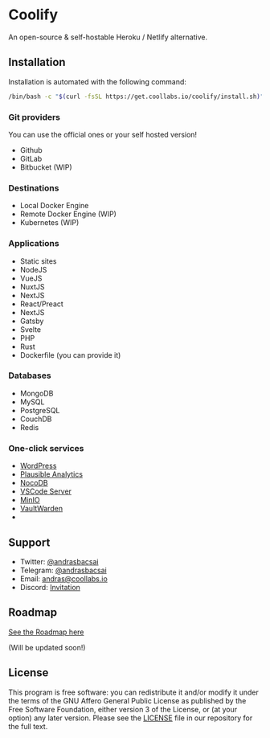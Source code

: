 # Coolify

An open-source & self-hostable Heroku / Netlify alternative.

## Installation

Installation is automated with the following command:

```bash
/bin/bash -c "$(curl -fsSL https://get.coollabs.io/coolify/install.sh)"
```

### Git providers

You can use the official ones or your self hosted version!

- Github
- GitLab
- Bitbucket (WIP)

### Destinations

- Local Docker Engine
- Remote Docker Engine (WIP)
- Kubernetes (WIP)

### Applications

- Static sites
- NodeJS
- VueJS
- NuxtJS
- NextJS
- React/Preact
- NextJS
- Gatsby
- Svelte
- PHP
- Rust
- Dockerfile (you can provide it)

### Databases

- MongoDB
- MySQL
- PostgreSQL
- CouchDB
- Redis

### One-click services

- [WordPress](https://wordpress.org)
- [Plausible Analytics](https://plausible.io)
- [NocoDB](https://nocodb.com)
- [VSCode Server](https://github.com/cdr/code-server)
- [MinIO](https://min.io)
- [VaultWarden](https://github.com/dani-garcia/vaultwarden)
-

## Support

- Twitter: [@andrasbacsai](https://twitter.com/andrasbacsai)
- Telegram: [@andrasbacsai](https://t.me/andrasbacsai)
- Email: [andras@coollabs.io](mailto:andras@coollabs.io)
- Discord: [Invitation](https://discord.gg/xhBCC7eGKw)

## Roadmap

[See the Roadmap here](https://github.com/coollabsio/coolify/projects/1)

(Will be updated soon!)

## License

This program is free software: you can redistribute it and/or modify it under the terms of the GNU Affero General Public License as published by the Free Software Foundation, either version 3 of the License, or (at your option) any later version. Please see the [LICENSE](/LICENSE) file in our repository for the full text.
